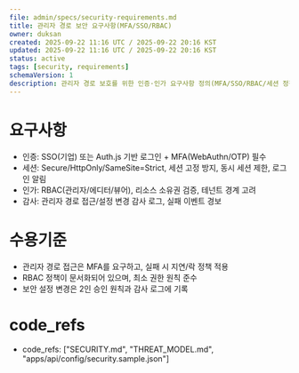 ```yaml
---
file: admin/specs/security-requirements.md
title: 관리자 경로 보안 요구사항(MFA/SSO/RBAC)
owner: duksan
created: 2025-09-22 11:16 UTC / 2025-09-22 20:16 KST
updated: 2025-09-22 11:16 UTC / 2025-09-22 20:16 KST
status: active
tags: [security, requirements]
schemaVersion: 1
description: 관리자 경로 보호를 위한 인증·인가 요구사항 정의(MFA/SSO/RBAC/세션 정책)
---
```


# 요구사항
- 인증: SSO(기업) 또는 Auth.js 기반 로그인 + MFA(WebAuthn/OTP) 필수
- 세션: Secure/HttpOnly/SameSite=Strict, 세션 고정 방지, 동시 세션 제한, 로그인 알림
- 인가: RBAC(관리자/에디터/뷰어), 리소스 소유권 검증, 테넌트 경계 고려
- 감사: 관리자 경로 접근/설정 변경 감사 로그, 실패 이벤트 경보

# 수용기준
- 관리자 경로 접근은 MFA를 요구하고, 실패 시 지연/락 정책 적용
- RBAC 정책이 문서화되어 있으며, 최소 권한 원칙 준수
- 보안 설정 변경은 2인 승인 원칙과 감사 로그에 기록

# code_refs
- code_refs: ["SECURITY.md", "THREAT_MODEL.md", "apps/api/config/security.sample.json"]
